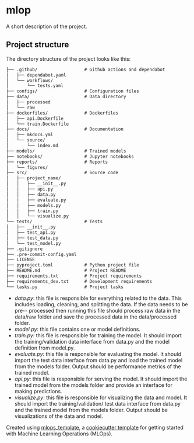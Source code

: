 # mlop

A short description of the project.

## Project structure

The directory structure of the project looks like this:
```txt
├── .github/                  # Github actions and dependabot
│   ├── dependabot.yaml
│   └── workflows/
│       └── tests.yaml
├── configs/                  # Configuration files
├── data/                     # Data directory
│   ├── processed
│   └── raw
├── dockerfiles/              # Dockerfiles
│   ├── api.Dockerfile
│   └── train.Dockerfile
├── docs/                     # Documentation
│   ├── mkdocs.yml
│   └── source/
│       └── index.md
├── models/                   # Trained models
├── notebooks/                # Jupyter notebooks
├── reports/                  # Reports
│   └── figures/
├── src/                      # Source code
│   ├── project_name/
│   │   ├── __init__.py
│   │   ├── api.py
│   │   ├── data.py
│   │   ├── evaluate.py
│   │   ├── models.py
│   │   ├── train.py
│   │   └── visualize.py
└── tests/                    # Tests
│   ├── __init__.py
│   ├── test_api.py
│   ├── test_data.py
│   └── test_model.py
├── .gitignore
├── .pre-commit-config.yaml
├── LICENSE
├── pyproject.toml            # Python project file
├── README.md                 # Project README
├── requirements.txt          # Project requirements
├── requirements_dev.txt      # Development requirements
└── tasks.py                  # Project tasks
```

- *data.py*: this file is responsible for everything related to the data. This includes loading, cleaning, and splitting the data. If the data needs to be pre-- processed then running this file should process raw data in the data/raw folder and save the processed data in the data/processed folder.
- *model.py*: this file contains one or model definitions.
- *train.py*: this file is responsible for training the model. It should import the training/validation data interface from data.py and the model definition from model.py.
- *evaluate.py*: this file is responsible for evaluating the model. It should import the test data interface from data.py and load the trained model from the models folder. Output should be performance metrics of the trained model.
- *api.py*: this file is responsible for serving the model. It should import the trained model from the models folder and provide an interface for making predictions.
- *visualize.py*: this file is responsible for visualizing the data and model. It should import the training/validation/ test data interface from data.py and the trained model from the models folder. Output should be visualizations of the data and model.

Created using [mlops_template](https://github.com/SkafteNicki/mlops_template),
a [cookiecutter template](https://github.com/cookiecutter/cookiecutter) for getting
started with Machine Learning Operations (MLOps).
